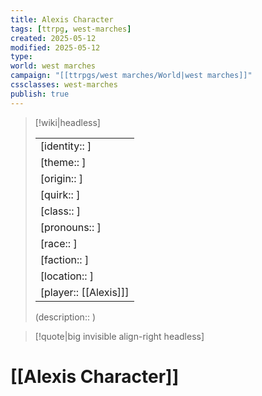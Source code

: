 ```yaml
---
title: Alexis Character
tags: [ttrpg, west-marches]
created: 2025-05-12
modified: 2025-05-12
type: 
world: west marches
campaign: "[[ttrpgs/west marches/World|west marches]]"
cssclasses: west-marches
publish: true
---
```


> [!wiki|headless]
>
> |               |
> | ------------- |
> | [identity:: ] |
> | [theme:: ] |
> | [origin:: ] |
> | [quirk:: ] |
> | [class:: ] |
> | [pronouns:: ] |
> | [race:: ] |
> | [faction:: ] |
> | [location:: ] |
> | [player:: [[Alexis]]] |
>
> (description:: )

> [!quote|big invisible align-right headless]

# [[Alexis Character]]
